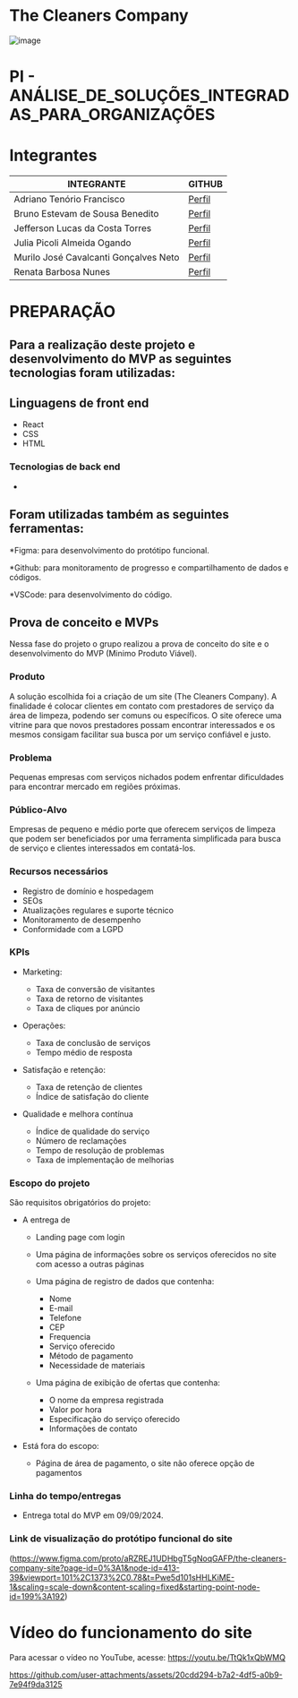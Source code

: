 # The Cleaners Company

![image](https://upload.wikimedia.org/wikipedia/commons/thumb/8/86/Senac_logo.svg/653px-Senac_logo.svg.png)

# PI -  ANÁLISE_DE_SOLUÇÕES_INTEGRADAS_PARA_ORGANIZAÇÕES
# Integrantes
<table>
<thead>
<tr>
<th>INTEGRANTE</th>
<th>GITHUB</th>
</tr>
</thead>
<TBODY>
<tr>
<td>Adriano Tenório Francisco</td>
<td><a href="https://github.com/adrianotftenorio">
Perfil
</a></td>
<tr/>
<tr><td>Bruno Estevam de Sousa Benedito</td>
<td><a href="https://github.com/Estevam101">
Perfil
<a/></td>
</tr>
<tr>
<td>Jefferson Lucas da Costa Torres</td>
<td><a href="https://github.com/JeffLCT">
  Perfil
<a/></td>
</tr>
<tr>
<td>Julia Picoli Almeida Ogando</td>
  <td><a href="https://github.com/jpicoli">
    Perfil
  <a/></td>
</tr>
<tr>
  <td>Murilo José Cavalcanti Gonçalves Neto</td>
  <td><a href="https://github.com/murilojcavalcanti">
    Perfil
  <a/></td>
</tr>
<tr>
  <td>Renata Barbosa Nunes</td>
  <td><a href="https://github.com/renatanunesdev">
    Perfil
  <a/></td>
</tr>
</TBODY>
<table/>

<h1> PREPARAÇÃO </h1>

## Para a realização deste projeto e desenvolvimento do MVP as seguintes tecnologias foram utilizadas:

## Linguagens de front end
* React
* CSS
* HTML

### Tecnologias de back end

*

## Foram utilizadas também as seguintes ferramentas:

*Figma: para desenvolvimento do protótipo funcional.

*Github: para monitoramento de progresso e compartilhamento de dados e códigos.

*VSCode: para desenvolvimento do código.

## Prova de conceito e MVPs

Nessa fase do projeto o grupo realizou a prova de conceito do site e o desenvolvimento do MVP (Minimo Produto Viável).

### Produto

A solução escolhida foi a criação de um site (The Cleaners Company). A finalidade é colocar clientes em contato com prestadores de serviço da área de limpeza, podendo ser comuns ou específicos. O site oferece uma vitrine para que novos prestadores possam encontrar interessados e os mesmos consigam facilitar sua busca por um serviço confiável e justo.

### Problema

Pequenas empresas com serviços nichados podem enfrentar dificuldades para encontrar mercado em regiões próximas.

### Público-Alvo

Empresas de pequeno e médio porte que oferecem serviços de limpeza que podem ser beneficiados por uma ferramenta simplificada para busca de serviço e clientes interessados em contatá-los.

### Recursos necessários

* Registro de domínio e hospedagem
* SEOs
* Atualizações regulares e suporte técnico
* Monitoramento de desempenho
* Conformidade com a LGPD

  
### KPIs

* Marketing:
  
  * Taxa de conversão de visitantes
  * Taxa de retorno de visitantes
  * Taxa de cliques por anúncio

* Operações:
  
  * Taxa de conclusão de serviços
  * Tempo médio de resposta
 
* Satisfação e retenção:

  *  Taxa de retenção de clientes
  *  Índice de satisfação do cliente

* Qualidade e melhora contínua

  * Índice de qualidade do serviço
  * Número de reclamações
  * Tempo de resolução de problemas
  * Taxa de implementação de melhorias


### Escopo do projeto 

São requisitos obrigatórios do projeto:

* A entrega de

  * Landing page com login
  * Uma página de informações sobre os serviços oferecidos no site com acesso a outras páginas
  * Uma página de registro de dados que contenha:
    * Nome
    * E-mail
    * Telefone
    * CEP
    * Frequencia
    * Serviço oferecido
    * Método de pagamento
    * Necessidade de materiais
     
  * Uma página de exibição de ofertas que contenha:
    * O nome da empresa registrada
    * Valor por hora
    * Especificação do serviço oferecido
    * Informações de contato

  
* Está fora do escopo:

  * Página de área de pagamento, o site não oferece opção de pagamentos


### Linha do tempo/entregas

* Entrega total do MVP em 09/09/2024.

### Link de visualização do protótipo funcional do site

(https://www.figma.com/proto/aRZREJ1UDHbgT5gNoqGAFP/the-cleaners-company-site?page-id=0%3A1&node-id=413-39&viewport=101%2C1373%2C0.78&t=Pwe5d101sHHLKiME-1&scaling=scale-down&content-scaling=fixed&starting-point-node-id=199%3A192)

# Vídeo do funcionamento do site

Para acessar o vídeo no YouTube, acesse: https://youtu.be/TtQk1xQbWMQ





https://github.com/user-attachments/assets/20cdd294-b7a2-4df5-a0b9-7e94f9da3125

